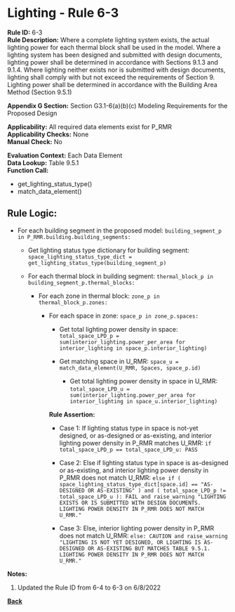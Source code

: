 
# Lighting - Rule 6-3

**Rule ID:** 6-3  
**Rule Description:** Where a complete lighting system exists, the actual lighting power for each thermal block shall be used in the model.  Where a lighting system has been designed and submitted with design documents, lighting power shall be determined in accordance with Sections 9.1.3 and 9.1.4. Where lighting neither exists nor is submitted with design documents, lighting shall comply with but not exceed the requirements of Section 9. Lighting power shall be determined in accordance with the Building Area Method (Section 9.5.1)

**Appendix G Section:** Section G3.1-6(a)(b)(c) Modeling Requirements for the Proposed Design  

**Applicability:** All required data elements exist for P_RMR  
**Applicability Checks:** None  
**Manual Check:** No

**Evaluation Context:** Each Data Element  
**Data Lookup:** Table 9.5.1  
**Function Call:**  

  - get_lighting_status_type()
  - match_data_element()

## Rule Logic: 

- For each building segment in the proposed model: `building_segment_p in P_RMR.building.building_segments:`  

  - Get lighting status type dictionary for building segment: `space_lighting_status_type_dict = get_lighting_status_type(building_segment_p)`  

  - For each thermal block in building segment: `thermal_block_p in building_segment_p.thermal_blocks:`  

    - For each zone in thermal block: `zone_p in thermal_block_p.zones:`  

      - For each space in zone: `space_p in zone_p.spaces:`  

        - Get total lighting power density in space: `total_space_LPD_p = sum(interior_lighting.power_per_area for interior_lighting in space_p.interior_lighting)`

        - Get matching space in U_RMR: `space_u = match_data_element(U_RMR, Spaces, space_p.id)`

          - Get total lighting power density in space in U_RMR: `total_space_LPD_u = sum(interior_lighting.power_per_area for interior_lighting in space_u.interior_lighting)`

        **Rule Assertion:**  

        - Case 1: If lighting status type in space is not-yet designed, or as-designed or as-existing, and interior lighting power density in P_RMR matches U_RMR: `if total_space_LPD_p == total_space_LPD_u: PASS`

        - Case 2: Else if lighting status type in space is as-designed or as-existing, and interior lighting power density in P_RMR does not match U_RMR: `else if ( space_lighting_status_type_dict[space.id] == "AS-DESIGNED OR AS-EXISTING" ) and ( total_space_LPD_p != total_space_LPD_u ): FAIL and raise_warning "LIGHTING EXISTS OR IS SUBMITTED WITH DESIGN DOCUMENTS. LIGHTING POWER DENSITY IN P_RMR DOES NOT MATCH U_RMR."`

        - Case 3: Else, interior lighting power density in P_RMR does not match U_RMR: `else: CAUTION and raise_warning "LIGHTING IS NOT YET DESIGNED, OR LIGHTING IS AS-DESIGNED OR AS-EXISTING BUT MATCHES TABLE 9.5.1. LIGHTING POWER DENSITY IN P_RMR DOES NOT MATCH U_RMR."`

**Notes:**
  1. Updated the Rule ID from 6-4 to 6-3 on 6/8/2022

**[Back](../_toc.md)**
